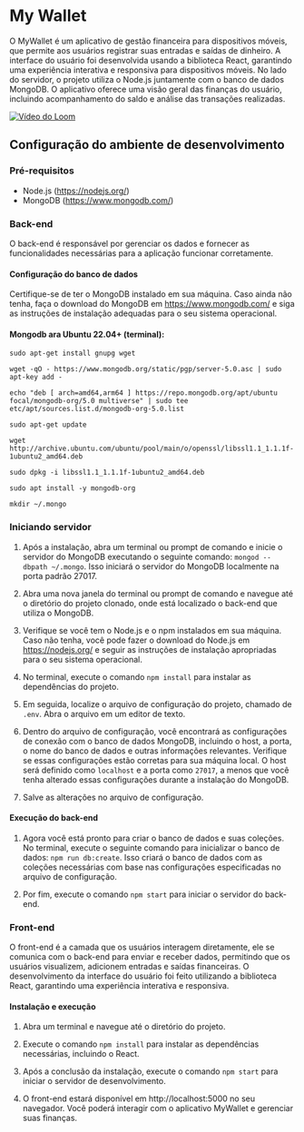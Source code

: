 # My Wallet

O MyWallet é um aplicativo de gestão financeira para dispositivos móveis, que permite aos usuários registrar suas entradas e saídas de dinheiro. A interface do usuário foi desenvolvida usando a biblioteca React, garantindo uma experiência interativa e responsiva para dispositivos móveis. No lado do servidor, o projeto utiliza o Node.js juntamente com o banco de dados MongoDB. O aplicativo oferece uma visão geral das finanças do usuário, incluindo acompanhamento do saldo e análise das transações realizadas.

[![Vídeo do Loom](https://cdn.loom.com/sessions/thumbnails/9e258dc2b3e84887a73b75dc74ec4c83-with-play.gif)](https://www.loom.com/share/9e258dc2b3e84887a73b75dc74ec4c83?sid=165784a1-0f53-48d6-ae31-321c5cd300bf)

## Configuração do ambiente de desenvolvimento

### Pré-requisitos

- Node.js (https://nodejs.org/)
- MongoDB (https://www.mongodb.com/)

### Back-end

O back-end é responsável por gerenciar os dados e fornecer as funcionalidades necessárias para a aplicação funcionar corretamente.

#### Configuração do banco de dados

Certifique-se de ter o MongoDB instalado em sua máquina. Caso ainda não tenha, faça o download do MongoDB em https://www.mongodb.com/ e siga as instruções de instalação adequadas para o seu sistema operacional.


#### Mongodb ara Ubuntu 22.04+ (terminal):
`sudo apt-get install gnupg wget`

`wget -qO - https://www.mongodb.org/static/pgp/server-5.0.asc | sudo apt-key add -`

`echo "deb [ arch=amd64,arm64 ] https://repo.mongodb.org/apt/ubuntu focal/mongodb-org/5.0 multiverse" | sudo tee etc/apt/sources.list.d/mongodb-org-5.0.list`

`sudo apt-get update`

`wget http://archive.ubuntu.com/ubuntu/pool/main/o/openssl/libssl1.1_1.1.1f-1ubuntu2_amd64.deb`

`sudo dpkg -i libssl1.1_1.1.1f-1ubuntu2_amd64.deb`

`sudo apt install -y mongodb-org`

`mkdir ~/.mongo`

### Iniciando servidor

1. Após a instalação, abra um terminal ou prompt de comando e inicie o servidor do MongoDB executando o seguinte comando: `mongod --dbpath ~/.mongo`. Isso iniciará o servidor do MongoDB localmente na porta padrão 27017.

2. Abra uma nova janela do terminal ou prompt de comando e navegue até o diretório do projeto clonado, onde está localizado o back-end que utiliza o MongoDB.

3. Verifique se você tem o Node.js e o npm instalados em sua máquina. Caso não tenha, você pode fazer o download do Node.js em https://nodejs.org/ e seguir as instruções de instalação apropriadas para o seu sistema operacional.

4. No terminal, execute o comando `npm install` para instalar as dependências do projeto.

5. Em seguida, localize o arquivo de configuração do projeto, chamado de `.env`. Abra o arquivo em um editor de texto.

6. Dentro do arquivo de configuração, você encontrará as configurações de conexão com o banco de dados MongoDB, incluindo o host, a porta, o nome do banco de dados e outras informações relevantes. Verifique se essas configurações estão corretas para sua máquina local. O host será definido como `localhost` e a porta como `27017`, a menos que você tenha alterado essas configurações durante a instalação do MongoDB.

7. Salve as alterações no arquivo de configuração.

#### Execução do back-end

1. Agora você está pronto para criar o banco de dados e suas coleções. No terminal, execute o seguinte comando para inicializar o banco de dados: `npm run db:create`. Isso criará o banco de dados com as coleções necessárias com base nas configurações especificadas no arquivo de configuração.

2. Por fim, execute o comando `npm start` para iniciar o servidor do back-end.

### Front-end

O front-end é a camada que os usuários interagem diretamente, ele se comunica com o back-end para enviar e receber dados, permitindo que os usuários visualizem, adicionem entradas e saídas financeiras. O desenvolvimento da interface do usuário foi feito utilizando a biblioteca React, garantindo uma experiência interativa e responsiva.

#### Instalação e execução

1. Abra um terminal e navegue até o diretório do projeto.

2. Execute o comando `npm install` para instalar as dependências necessárias, incluindo o React.

3. Após a conclusão da instalação, execute o comando `npm start` para iniciar o servidor de desenvolvimento.

4. O front-end estará disponível em http://localhost:5000 no seu navegador. Você poderá interagir com o aplicativo MyWallet e gerenciar suas finanças.

